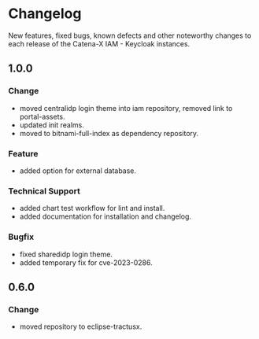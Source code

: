 # Changelog

New features, fixed bugs, known defects and other noteworthy changes to each release of the Catena-X IAM - Keycloak instances.

## 1.0.0

### Change

* moved centralidp login theme into iam repository, removed link to portal-assets.
* updated init realms.
* moved to bitnami-full-index as dependency repository.

### Feature

* added option for external database.

### Technical Support

* added chart test workflow for lint and install.
* added documentation for installation and changelog.

### Bugfix
* fixed sharedidp login theme.
* added temporary fix for cve-2023-0286.

## 0.6.0

### Change

* moved repository to eclipse-tractusx.
